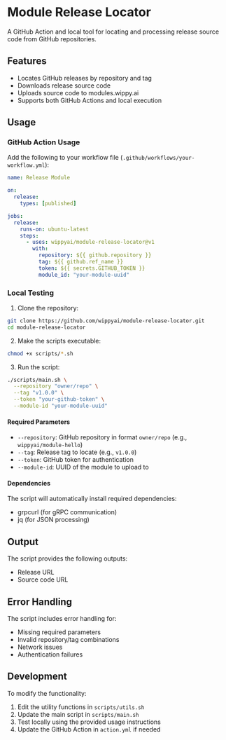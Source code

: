 # Module Release Locator

A GitHub Action and local tool for locating and processing release source code from GitHub repositories.

## Features

- Locates GitHub releases by repository and tag
- Downloads release source code
- Uploads source code to modules.wippy.ai
- Supports both GitHub Actions and local execution

## Usage

### GitHub Action Usage

Add the following to your workflow file (`.github/workflows/your-workflow.yml`):

```yaml
name: Release Module

on:
  release:
    types: [published]

jobs:
  release:
    runs-on: ubuntu-latest
    steps:
      - uses: wippyai/module-release-locator@v1
        with:
          repository: ${{ github.repository }}
          tag: ${{ github.ref_name }}
          token: ${{ secrets.GITHUB_TOKEN }}
          module_id: "your-module-uuid"
```

### Local Testing

1. Clone the repository:
```bash
git clone https://github.com/wippyai/module-release-locator.git
cd module-release-locator
```

2. Make the scripts executable:
```bash
chmod +x scripts/*.sh
```

3. Run the script:
```bash
./scripts/main.sh \
  --repository "owner/repo" \
  --tag "v1.0.0" \
  --token "your-github-token" \
  --module-id "your-module-uuid"
```

#### Required Parameters

- `--repository`: GitHub repository in format `owner/repo` (e.g., `wippyai/module-hello`)
- `--tag`: Release tag to locate (e.g., `v1.0.0`)
- `--token`: GitHub token for authentication
- `--module-id`: UUID of the module to upload to

#### Dependencies

The script will automatically install required dependencies:
- grpcurl (for gRPC communication)
- jq (for JSON processing)

## Output

The script provides the following outputs:
- Release URL
- Source code URL

## Error Handling

The script includes error handling for:
- Missing required parameters
- Invalid repository/tag combinations
- Network issues
- Authentication failures

## Development

To modify the functionality:
1. Edit the utility functions in `scripts/utils.sh`
2. Update the main script in `scripts/main.sh`
3. Test locally using the provided usage instructions
4. Update the GitHub Action in `action.yml` if needed
